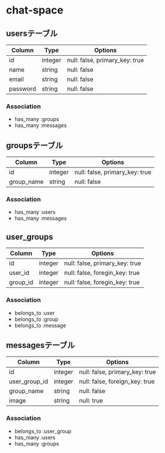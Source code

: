 # chat-space
## usersテーブル

|Column|Type|Options|
|------|----|-------|
|id|integer|null: false, primary_key: true|
|name|string|null: false|
|email|string|null: false|
|password|string|null: false|

### Association
- has_many :groups
- has_many :messages

## groupsテーブル

Column|Type|Options|
|------|----|-------|
|id|integer|null: false, primary_key: true|
|group_name|string|null: false|

### Association
- has_many :users
- has_many :messages

## user_groups

Column|Type|Options|
|------|----|-------|
|id|integer|null: false, primary_key: true|
|user_id|integer|null: false, foregin_key: true|
|group_id|integer|null: false, foregin_key: true|

### Association
- belongs_to :user
- belongs_to :group
- belongs_to :message

## messagesテーブル

Column|Type|Options|
|------|----|-------|
|id|integer|null: false, primary_key: true|
|user_group_id|integer|null: false, foreign_key: true|
|group_name|string|null: false|
|image|string|null: true|

### Association
- belongs_to :user_group
- has_many :users
- has_many :groups







